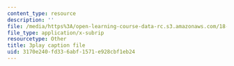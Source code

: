 ```yaml
---
content_type: resource
description: ''
file: /media/https%3A/open-learning-course-data-rc.s3.amazonaws.com/18-06sc-linear-algebra-fall-2011/3170e240fd336abf1571e928cbf1eb24_5IGTFgPqlkw.srt
file_type: application/x-subrip
resourcetype: Other
title: 3play caption file
uid: 3170e240-fd33-6abf-1571-e928cbf1eb24
---
```

